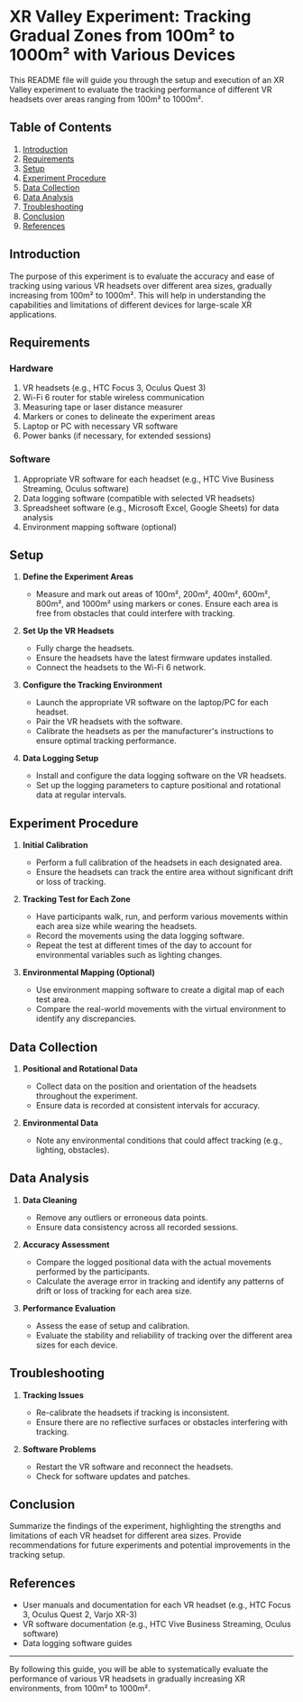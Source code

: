 # XR Valley Experiment: Tracking Gradual Zones from 100m² to 1000m² with Various Devices

This README file will guide you through the setup and execution of an XR Valley experiment to evaluate the tracking performance of different VR headsets over areas ranging from 100m² to 1000m².

## Table of Contents

1. [Introduction](#introduction)
2. [Requirements](#requirements)
3. [Setup](#setup)
4. [Experiment Procedure](#experiment-procedure)
5. [Data Collection](#data-collection)
6. [Data Analysis](#data-analysis)
7. [Troubleshooting](#troubleshooting)
8. [Conclusion](#conclusion)
9. [References](#references)

## Introduction

The purpose of this experiment is to evaluate the accuracy and ease of tracking using various VR headsets over different area sizes, gradually increasing from 100m² to 1000m². This will help in understanding the capabilities and limitations of different devices for large-scale XR applications.

## Requirements

### Hardware

1. VR headsets (e.g., HTC Focus 3, Oculus Quest 3)
2. Wi-Fi 6 router for stable wireless communication
3. Measuring tape or laser distance measurer
4. Markers or cones to delineate the experiment areas
5. Laptop or PC with necessary VR software
6. Power banks (if necessary, for extended sessions)

### Software

1. Appropriate VR software for each headset (e.g., HTC Vive Business Streaming, Oculus software)
2. Data logging software (compatible with selected VR headsets)
3. Spreadsheet software (e.g., Microsoft Excel, Google Sheets) for data analysis
4. Environment mapping software (optional)

## Setup

1. **Define the Experiment Areas**
   - Measure and mark out areas of 100m², 200m², 400m², 600m², 800m², and 1000m² using markers or cones. Ensure each area is free from obstacles that could interfere with tracking.

2. **Set Up the VR Headsets**
   - Fully charge the headsets.
   - Ensure the headsets have the latest firmware updates installed.
   - Connect the headsets to the Wi-Fi 6 network.

3. **Configure the Tracking Environment**
   - Launch the appropriate VR software on the laptop/PC for each headset.
   - Pair the VR headsets with the software.
   - Calibrate the headsets as per the manufacturer's instructions to ensure optimal tracking performance.

4. **Data Logging Setup**
   - Install and configure the data logging software on the VR headsets.
   - Set up the logging parameters to capture positional and rotational data at regular intervals.

## Experiment Procedure

1. **Initial Calibration**
   - Perform a full calibration of the headsets in each designated area.
   - Ensure the headsets can track the entire area without significant drift or loss of tracking.

2. **Tracking Test for Each Zone**
   - Have participants walk, run, and perform various movements within each area size while wearing the headsets.
   - Record the movements using the data logging software.
   - Repeat the test at different times of the day to account for environmental variables such as lighting changes.

3. **Environmental Mapping (Optional)**
   - Use environment mapping software to create a digital map of each test area.
   - Compare the real-world movements with the virtual environment to identify any discrepancies.

## Data Collection

1. **Positional and Rotational Data**
   - Collect data on the position and orientation of the headsets throughout the experiment.
   - Ensure data is recorded at consistent intervals for accuracy.

2. **Environmental Data**
   - Note any environmental conditions that could affect tracking (e.g., lighting, obstacles).

## Data Analysis

1. **Data Cleaning**
   - Remove any outliers or erroneous data points.
   - Ensure data consistency across all recorded sessions.

2. **Accuracy Assessment**
   - Compare the logged positional data with the actual movements performed by the participants.
   - Calculate the average error in tracking and identify any patterns of drift or loss of tracking for each area size.

3. **Performance Evaluation**
   - Assess the ease of setup and calibration.
   - Evaluate the stability and reliability of tracking over the different area sizes for each device.

## Troubleshooting

1. **Tracking Issues**
   - Re-calibrate the headsets if tracking is inconsistent.
   - Ensure there are no reflective surfaces or obstacles interfering with tracking.

2. **Software Problems**
   - Restart the VR software and reconnect the headsets.
   - Check for software updates and patches.

## Conclusion

Summarize the findings of the experiment, highlighting the strengths and limitations of each VR headset for different area sizes. Provide recommendations for future experiments and potential improvements in the tracking setup.

## References

- User manuals and documentation for each VR headset (e.g., HTC Focus 3, Oculus Quest 2, Varjo XR-3)
- VR software documentation (e.g., HTC Vive Business Streaming, Oculus software)
- Data logging software guides

---

By following this guide, you will be able to systematically evaluate the performance of various VR headsets in gradually increasing XR environments, from 100m² to 1000m².
